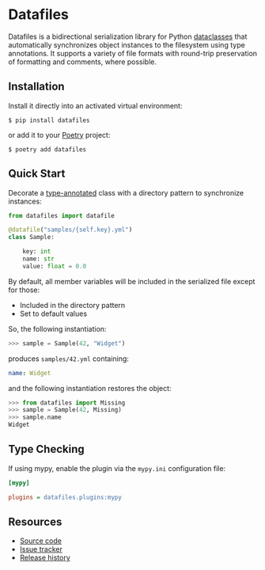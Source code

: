 <h1>Datafiles</h1>

Datafiles is a bidirectional serialization library for Python [dataclasses](https://docs.python.org/3/library/dataclasses.html) that automatically synchronizes object instances to the filesystem using type annotations. It supports a variety of file formats with round-trip preservation of formatting and comments, where possible.

## Installation

Install it directly into an activated virtual environment:

```text
$ pip install datafiles
```

or add it to your [Poetry](https://poetry.eustace.io/) project:

```text
$ poetry add datafiles
```

## Quick Start

Decorate a [type-annotated](https://docs.python.org/3/library/typing.html) class with a directory pattern to synchronize instances:

```python
from datafiles import datafile

@datafile("samples/{self.key}.yml")
class Sample:

    key: int
    name: str
    value: float = 0.0
```

By default, all member variables will be included in the serialized file except for those:

- Included in the directory pattern
- Set to default values

So, the following instantiation:

```python
>>> sample = Sample(42, "Widget")
```

produces `samples/42.yml` containing:

```yaml
name: Widget
```

and the following instantiation restores the object:

```python
>>> from datafiles import Missing
>>> sample = Sample(42, Missing)
>>> sample.name
Widget
```

## Type Checking

If using mypy, enable the plugin via the `mypy.ini` configuration file:

```ini
[mypy]

plugins = datafiles.plugins:mypy
```

## Resources

- [Source code](https://github.com/jacebrowning/datafiles)
- [Issue tracker](https://github.com/jacebrowning/datafiles/issues)
- [Release history](https://github.com/jacebrowning/datafiles/blob/develop/CHANGELOG.md)
